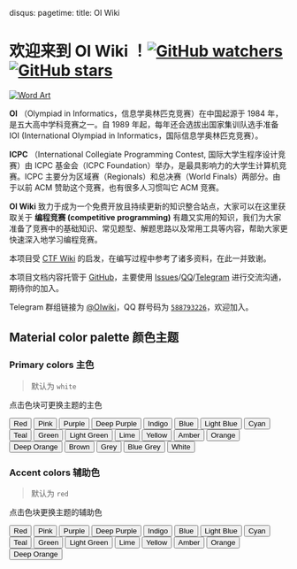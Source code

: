 disqus: pagetime: title: OI Wiki

# 欢迎来到 **OI Wiki** ！[![GitHub watchers](https://img.shields.io/github/watchers/24OI/OI-Wiki.svg?style=social&label=Watch)](https://github.com/24OI/OI-wiki)[![GitHub stars](https://img.shields.io/github/stars/24OI/OI-Wiki.svg?style=social&label=Stars)](https://github.com/24OI/OI-wiki)

[![Word Art](./images/wordArt.png)](https://github.com/24OI/OI-wiki)

**OI** （Olympiad in Informatics，信息学奥林匹克竞赛）在中国起源于 1984 年，是五大高中学科竞赛之一。自 1989 年起，每年还会选拔出国家集训队选手准备 IOI (International Olympiad in Informatics，国际信息学奥林匹克竞赛）。

**ICPC** （International Collegiate Programming Contest, 国际大学生程序设计竞赛）由 ICPC 基金会（ICPC Foundation）举办，是最具影响力的大学生计算机竞赛。ICPC 主要分为区域赛（Regionals）和总决赛（World Finals）两部分。由于以前 ACM 赞助这个竞赛，也有很多人习惯叫它 ACM 竞赛。

**OI Wiki** 致力于成为一个免费开放且持续更新的知识整合站点，大家可以在这里获取关于 **编程竞赛 (competitive programming)** 有趣又实用的知识，我们为大家准备了竞赛中的基础知识、常见题型、解题思路以及常用工具等内容，帮助大家更快速深入地学习编程竞赛。

本项目受 [CTF Wiki](https://ctf-wiki.github.io/ctf-wiki/) 的启发，在编写过程中参考了诸多资料，在此一并致谢。

本项目文档内容托管于 [GitHub](https://github.com/24OI/OI-wiki)，主要使用 [Issues](https://github.com/24OI/OI-wiki/issues)/[QQ](https://jq.qq.com/?_wv=1027&k=5EfkM6K)/[Telegram](https://t.me/OIwiki) 进行交流沟通，期待你的加入。

Telegram 群组链接为 [@OIwiki](https://t.me/OIwiki)，QQ 群号码为 [`588793226`](https://jq.qq.com/?_wv=1027&k=5EfkM6K)，欢迎加入。

## Material color palette 颜色主题

### Primary colors 主色

> 默认为 `white`

点击色块可更换主题的主色

<div id="color-button">
  <button data-md-color-primary="red">Red</button> <button data-md-color-primary="pink">Pink</button> <button data-md-color-primary="purple">Purple</button> <button data-md-color-primary="deep-purple">Deep Purple</button> <button data-md-color-primary="indigo">Indigo</button> <button data-md-color-primary="blue">Blue</button> <button data-md-color-primary="light-blue">Light Blue</button> <button data-md-color-primary="cyan">Cyan</button> <button data-md-color-primary="teal">Teal</button> <button data-md-color-primary="green">Green</button> <button data-md-color-primary="light-green">Light Green</button> <button data-md-color-primary="lime">Lime</button> <button data-md-color-primary="yellow">Yellow</button> <button data-md-color-primary="amber">Amber</button> <button data-md-color-primary="orange">Orange</button> <button data-md-color-primary="deep-orange">Deep Orange</button> <button data-md-color-primary="brown">Brown</button> <button data-md-color-primary="grey">Grey</button> <button data-md-color-primary="blue-grey">Blue Grey</button> <button data-md-color-primary="white">White</button>
</div>

<script>
  var buttons = document.querySelectorAll("button[data-md-color-primary]");
  Array.prototype.forEach.call(buttons, function(button) {
    button.addEventListener("click", function() {
      document.body.dataset.mdColorPrimary = this.dataset.mdColorPrimary;
      localStorage.setItem("data-md-color-primary",this.dataset.mdColorPrimary);
    })
  })
</script>

### Accent colors 辅助色

> 默认为 `red`

点击色块更换主题的辅助色

<div id="color-button">
  <button data-md-color-accent="red">Red</button> <button data-md-color-accent="pink">Pink</button> <button data-md-color-accent="purple">Purple</button> <button data-md-color-accent="deep-purple">Deep Purple</button> <button data-md-color-accent="indigo">Indigo</button> <button data-md-color-accent="blue">Blue</button> <button data-md-color-accent="light-blue">Light Blue</button> <button data-md-color-accent="cyan">Cyan</button> <button data-md-color-accent="teal">Teal</button> <button data-md-color-accent="green">Green</button> <button data-md-color-accent="light-green">Light Green</button> <button data-md-color-accent="lime">Lime</button> <button data-md-color-accent="yellow">Yellow</button> <button data-md-color-accent="amber">Amber</button> <button data-md-color-accent="orange">Orange</button> <button data-md-color-accent="deep-orange">Deep Orange</button>
</div>

<script>
  var buttons = document.querySelectorAll("button[data-md-color-accent]");
  Array.prototype.forEach.call(buttons, function(button) {
    button.addEventListener("click", function() {
      document.body.dataset.mdColorAccent = this.dataset.mdColorAccent;
      localStorage.setItem("data-md-color-accent",this.dataset.mdColorAccent);
    })
  })

  // #758
  document.getElementsByClassName('md-nav__title')[1].click()
</script>
